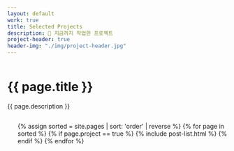 ```yaml
---
layout: default
work: true
title: Selected Projects
description: 🎁 지금까지 작업한 프로젝트
project-header: true
header-img: "./img/project-header.jpg"
---
```

<div class='o-grid'>
    <div class='o-grid__col o-grid__col--ful'>
        <hr style='visibility:hidden'>
            <h1 class='c-page__title'>{{ page.title }}</h1>
            <p class='c-page__subtitle'>{{ page.description }}</p>
        <hr style='visibility:hidden'>
        <ul class='c-list'>
            {% assign sorted = site.pages | sort: 'order' | reverse %}
            {% for page in sorted %}
                {% if page.project == true %}
                    {% include post-list.html %}
                {% endif %}
            {% endfor %}
        </ul>
    </div>
</div>